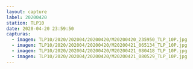 ```yaml
---
layout: capture
label: 20200420
station: TLP10
date: 2020-04-20 23:59:50
capturas:
  - imagem: TLP10/2020/202004/20200420/M20200420_235950_TLP_10P.jpg
  - imagem: TLP10/2020/202004/20200420/M20200421_065134_TLP_10P.jpg
  - imagem: TLP10/2020/202004/20200420/M20200421_080418_TLP_10P.jpg
  - imagem: TLP10/2020/202004/20200420/M20200421_080529_TLP_10P.jpg
---
```


